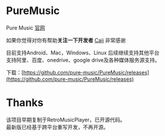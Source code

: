 # PureMusic

Pure Music [官网](https://music.caij.xyz/)  

如果你觉得对你有帮助**关注一下开发者** [Caij](https://github.com/Caij) 非常感谢


目前支持Android、Mac，Windows、Linux 后续继续支持其他平台  
支持阿里、百度、onedrive、google drive及各种媒体服务源支持。  

下载：[https://github.com/pure-music/PureMusic/releases](https://github.com/pure-music/PureMusic/releases)


# Thanks   
该项目早期复制于RetroMusicPlayer，已开源代码。  
最新版已经基于跨平台重写开发，不再开源。  


